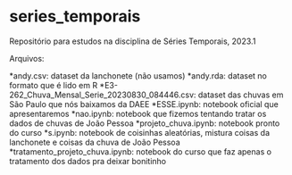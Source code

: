 # series_temporais
Repositório para estudos na disciplina de Séries Temporais, 2023.1

Arquivos:

*andy.csv: dataset da lanchonete (não usamos)
*andy.rda: dataset no formato que é lido em R
*E3-262_Chuva_Mensal_Serie_20230830_084446.csv: dataset das chuvas em São Paulo que nós baixamos da DAEE
*ESSE.ipynb: notebook oficial que apresentaremos
*nao.ipynb: notebook que fizemos tentando tratar os dados de chuvas de João Pessoa
*projeto_chuva.ipynb: notebook pronto do curso
*s.ipynb: notebook de coisinhas aleatórias, mistura coisas da lanchonete e coisas da chuva de João Pessoa
*tratamento_projeto_chuva.ipynb: notebook do curso que faz apenas o tratamento dos dados pra deixar bonitinho
